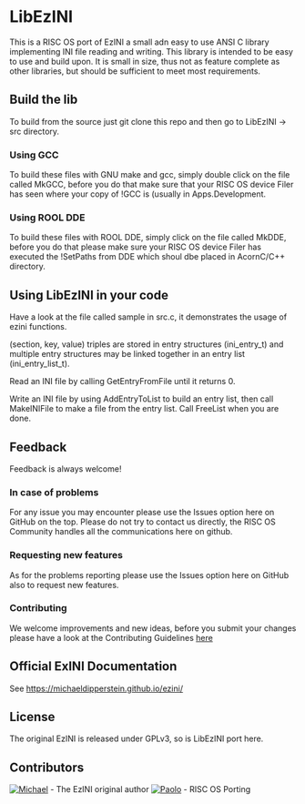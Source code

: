 # LibEzINI
This is a RISC OS port of EzINI a small adn easy to use ANSI C library implementing INI file reading and writing.
This library is intended to be easy to use and build upon.  It is
small in size, thus not as feature complete as other libraries, but should be sufficient to meet most requirements.

## Build the lib
To build from the source just git clone this repo and then go to LibEzINI -> src directory.

### Using GCC
To build these files with GNU make and gcc, simply double click on the file called MkGCC, before you do that make sure that your RISC OS device Filer has seen where your copy of !GCC is (usually in Apps.Development.

### Using ROOL DDE
To build these files with ROOL DDE, simply click on the file called MkDDE, before you do that please make sure your RISC OS device Filer has executed the !SetPaths from DDE which shoul dbe placed in AcornC/C++ directory.

## Using LibEzINI in your code
Have a look at the file called sample in src.c, it demonstrates the usage of ezini functions.

(section, key, value) triples are stored in entry structures (ini_entry_t) and
multiple entry structures may be linked together in an entry list
(ini_entry_list_t).

Read an INI file by calling GetEntryFromFile until it returns 0.

Write an INI file by using AddEntryToList to build an entry list, then call
MakeINIFile to make a file from the entry list.  Call FreeList when you are
done.

## Feedback
Feedback is always welcome!

### In case of problems
For any issue you may encounter please use the Issues option here on GitHub on the top. Please do not try to contact us directly, the RISC OS Community handles all the communications here on github.

### Requesting new features
As for the problems reporting please use the Issues option here on GitHub also to request new features.

### Contributing
We welcome improvements and new ideas, before you submit your changes please have a look at the Contributing Guidelines [here](CONTRIBUTING.md)

## Official ExINI Documentation
See https://michaeldipperstein.github.io/ezini/

## License
The original EzINI is released under GPLv3, so is LibEzINI port here.

## Contributors
[![Michael](https://avatars2.githubusercontent.com/u/30029592?s=42&v=4)](https://github.com/MichaelDipperstein) - The EzINI original author
[![Paolo](https://avatars2.githubusercontent.com/u/8824337?s=42&v=4)](https://github.com/pzaino) - RISC OS Porting
